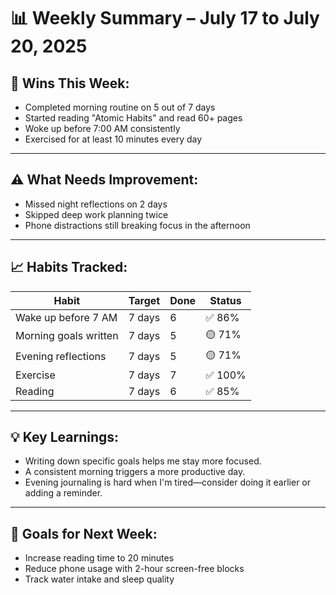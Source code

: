 # 📊 Weekly Summary – July 17 to July 20, 2025

## 🌟 Wins This Week:
- Completed morning routine on 5 out of 7 days
- Started reading "Atomic Habits" and read 60+ pages
- Woke up before 7:00 AM consistently
- Exercised for at least 10 minutes every day

---

## ⚠️ What Needs Improvement:
- Missed night reflections on 2 days
- Skipped deep work planning twice
- Phone distractions still breaking focus in the afternoon

---

## 📈 Habits Tracked:
| Habit                 | Target | Done | Status     |
|----------------------|--------|------|------------|
| Wake up before 7 AM  | 7 days | 6    | ✅ 86%     |
| Morning goals written| 7 days | 5    | 🟡 71%     |
| Evening reflections  | 7 days | 5    | 🟡 71%     |
| Exercise             | 7 days | 7    | ✅ 100%    |
| Reading              | 7 days | 6    | ✅ 85%     |

---

## 💡 Key Learnings:
- Writing down specific goals helps me stay more focused.
- A consistent morning triggers a more productive day.
- Evening journaling is hard when I'm tired—consider doing it earlier or adding a reminder.

---

## 🎯 Goals for Next Week:
- Increase reading time to 20 minutes
- Reduce phone usage with 2-hour screen-free blocks
- Track water intake and sleep quality
